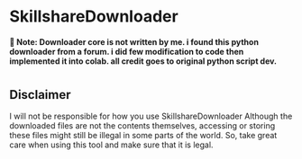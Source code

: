 # SkillshareDownloader

<h4>📝 Note: Downloader core is not written by me. i found this python downloader from a  forum. i did few modification to code then implemented it into colab. all credit goes to original python script dev.</h4>

#
## Disclaimer

I will not be responsible for how you use SkillshareDownloader
Although the downloaded files are not the contents themselves, accessing or storing these files might still be illegal in some parts of the world. So, take great care when using this tool and make sure that it is legal.
